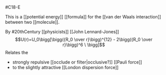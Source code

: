 #C18-E 

This is a [[potential energy]] [[formula]] for the [[van der Waals interaction]] between two [[molecule]]. 

By #20thCentury [[physicists]] [[John Lennard-Jones]]
$$U(r)=U_0\bigg[\bigg({R_0 \over r}\bigg)^{12} - 2\bigg({R_0 \over r}\bigg)^6 \ \bigg]$$
Relates the 
- strongly repulsive [[occlude or filter|occlusive?]] [[Pauli force]] 
- to the slightly attractive [[London dispersion force]]


